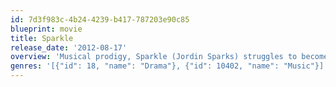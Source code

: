 ```yaml
---
id: 7d3f983c-4b24-4239-b417-787203e90c85
blueprint: movie
title: Sparkle
release_date: '2012-08-17'
overview: 'Musical prodigy, Sparkle (Jordin Sparks) struggles to become a star while overcoming issues that are tearing her family apart. From an affluent Detroit area and daughter to a single mother (Whitney Houston), she tries to balance a new romance with music manager Stix (Derek Luke) while dealing with the unexpected challenges her new life will bring as she and her two sisters (Carmen Ejogo and Tika Sumpter) strive to become a dynamic singing group during the Motown-era.'
genres: '[{"id": 18, "name": "Drama"}, {"id": 10402, "name": "Music"}]'
---
```


